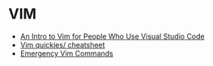 # VIM

- [An Intro to Vim for People Who Use Visual Studio Code](https://www.freecodecamp.org/news/vim-for-people-who-use-visual-studio-code/)
- [Vim quickies/ cheatsheet](https://dev.to/rubiin/vim-quickies-cheatsheet-30gm)
- [Emergency Vim Commands](https://dev.to/glsolaria/emergency-vim-commands-47d6)
